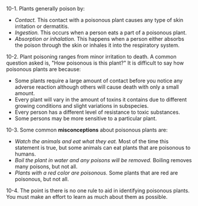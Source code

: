
10-1\. Plants generally poison by:
*  _Contact._ This contact with a poisonous plant causes any type of skin irritation or dermatitis.
*  _Ingestion._ This occurs when a person eats a part of a poisonous plant.
*  _Absorption or inhalation._ This happens when a person either absorbs the poison through the skin or inhales it into the respiratory system.

10-2\. Plant poisoning ranges from minor irritation to death. A common question asked is, "How poisonous is this plant?" It is difficult to say how poisonous plants are because:
*  Some plants require a large amount of contact before you notice any adverse reaction although others will cause death with only a small amount.
*  Every plant will vary in the amount of toxins it contains due to different growing conditions and slight variations in subspecies.
*  Every person has a different level of resistance to toxic substances.
*  Some persons may be more sensitive to a particular plant.

10-3\. Some common **misconceptions** about poisonous plants are:
*  _Watch the animals and eat what they eat._ Most of the time this statement is true, but some animals can eat plants that are poisonous to humans.
*  _Boil the plant in water and any poisons will be removed._ Boiling removes many poisons, but not all.
*  _Plants with a red color are poisonous._ Some plants that are red are poisonous, but not all.

10-4\. The point is there is no one rule to aid in identifying poisonous plants. You must make an effort to learn as much about them as possible.
